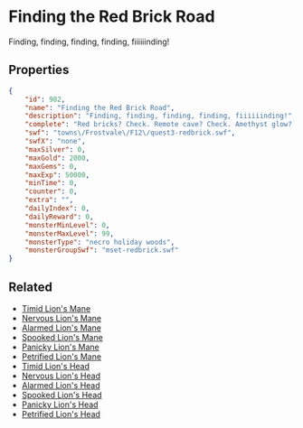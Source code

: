# Finding the Red Brick Road

Finding, finding, finding, finding, fiiiiiinding!

## Properties

```json
{
    "id": 982,
    "name": "Finding the Red Brick Road",
    "description": "Finding, finding, finding, finding, fiiiiiinding!",
    "complete": "Red bricks? Check. Remote cave? Check. Amethyst glow? Check. Vayle? Hopefully....",
    "swf": "towns\/Frostvale\/F12\/quest3-redbrick.swf",
    "swfX": "none",
    "maxSilver": 0,
    "maxGold": 2000,
    "maxGems": 0,
    "maxExp": 50000,
    "minTime": 0,
    "counter": 0,
    "extra": "",
    "dailyIndex": 0,
    "dailyReward": 0,
    "monsterMinLevel": 0,
    "monsterMaxLevel": 99,
    "monsterType": "necro holiday woods",
    "monsterGroupSwf": "mset-redbrick.swf"
}
```

## Related

- [Timid Lion's Mane](../items/7984-timid-lion-s-mane.md)
- [Nervous Lion's Mane](../items/7985-nervous-lion-s-mane.md)
- [Alarmed Lion's Mane](../items/7986-alarmed-lion-s-mane.md)
- [Spooked Lion's Mane](../items/7987-spooked-lion-s-mane.md)
- [Panicky Lion's Mane](../items/7988-panicky-lion-s-mane.md)
- [Petrified Lion's Mane](../items/7989-petrified-lion-s-mane.md)
- [Timid Lion's Head](../items/7990-timid-lion-s-head.md)
- [Nervous Lion's Head](../items/7991-nervous-lion-s-head.md)
- [Alarmed Lion's Head](../items/7992-alarmed-lion-s-head.md)
- [Spooked Lion's Head](../items/7993-spooked-lion-s-head.md)
- [Panicky Lion's Head](../items/7994-panicky-lion-s-head.md)
- [Petrified Lion's Head](../items/7995-petrified-lion-s-head.md)

